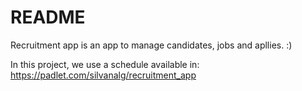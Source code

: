 # README

Recruitment app is an app to manage candidates, jobs and apllies. :)


In this project, we use a schedule available in: https://padlet.com/silvanalg/recruitment_app
